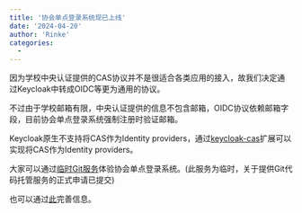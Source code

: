 ```yaml
---
title: '协会单点登录系统现已上线'
date: '2024-04-20'
author: 'Rinke'
categories:
  - 
---
```


​因为学校中央认证提供的CAS协议并不是很适合各类应用的接入，故我们决定通过Keycloak中转成OIDC等更为通用的协议。

不过由于学校邮箱有限，中央认证提供的信息不包含邮箱，OIDC协议依赖邮箱字段，目前协会单点登录系统强制注册时验证邮箱。

Keycloak原生不支持将CAS作为Identity providers，通过[keycloak-cas](https://github.com/RoboJackets/keycloak-cas/issues)扩展可以实现将CAS作为Identity providers。

大家可以通过[临时Git服务](https://dca.dgut.edu.cn/git/)体验协会单点登录系统。(此服务为临时，关于提供Git代码托管服务的正式申请已提交)

也可以通过[此](https://dca.dgut.edu.cn/auth/realms/dca-realm/account)完善信息。








    

